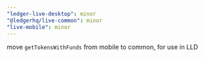 ```yaml
---
"ledger-live-desktop": minor
"@ledgerhq/live-common": minor
"live-mobile": minor
---
```


move `getTokensWithFunds` from mobile to common, for use in LLD
